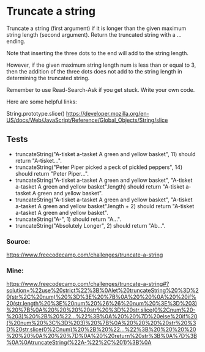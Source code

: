 # Truncate a string 
Truncate a string (first argument) if it is longer than the given maximum string length (second argument). Return the truncated string with a ... ending.

Note that inserting the three dots to the end will add to the string length.

However, if the given maximum string length num is less than or equal to 3, then the addition of the three dots does not add to the string length in determining the truncated string.

Remember to use Read-Search-Ask if you get stuck. Write your own code.

Here are some helpful links:

String.prototype.slice()
https://developer.mozilla.org/en-US/docs/Web/JavaScript/Reference/Global_Objects/String/slice

## Tests

* truncateString("A-tisket a-tasket A green and yellow basket", 11) should return "A-tisket...".
* truncateString("Peter Piper picked a peck of pickled peppers", 14) should return "Peter Piper...".
* truncateString("A-tisket a-tasket A green and yellow basket", "A-tisket a-tasket A green and yellow basket".length) should return "A-tisket a-tasket A green and yellow basket".
* truncateString("A-tisket a-tasket A green and yellow basket", "A-tisket a-tasket A green and yellow basket".length + 2) should return "A-tisket a-tasket A green and yellow basket".
* truncateString("A-", 1) should return "A...".
* truncateString("Absolutely Longer", 2) should return "Ab...".

### Source:
https://www.freecodecamp.com/challenges/truncate-a-string

### Mine:
https://www.freecodecamp.com/challenges/truncate-a-string#?solution=%22use%20strict%22%3B%0Alet%20truncateString%20%3D%20(str%2C%20num)%20%3D%3E%20%7B%0A%20%20%0A%20%20if%20(str.length%20%3E%20num%20%26%26%20num%20%3E%3D%203)%20%7B%0A%20%20%20%20str%20%3D%20str.slice(0%2Cnum%20-%203)%20%2B%20%22...%22%3B%0A%20%20%7D%20else%20if%20(%20num%20%3C%3D%203)%20%7B%0A%20%20%20%20str%20%3D%20str.slice(0%2Cnum)%20%2B%20%22...%22%3B%20%20%20%20%20%20%0A%20%20%7D%0A%20%20return%20str%3B%0A%7D%3B%0A%0AtruncateString(%22A-%22%2C%201)%3B%0A